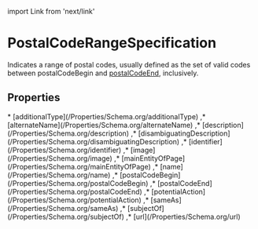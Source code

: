 import Link from 'next/link'

# PostalCodeRangeSpecification

Indicates a range of postal codes, usually defined as the set of valid codes between <Link href="/postalCodeBegin">postalCodeBegin</Link> and <a class="localLink" href="/postalCodeEnd">postalCodeEnd</a>, inclusively.

## Properties

<Grid>
* [additionalType](/Properties/Schema.org/additionalType)
,* [alternateName](/Properties/Schema.org/alternateName)
,* [description](/Properties/Schema.org/description)
,* [disambiguatingDescription](/Properties/Schema.org/disambiguatingDescription)
,* [identifier](/Properties/Schema.org/identifier)
,* [image](/Properties/Schema.org/image)
,* [mainEntityOfPage](/Properties/Schema.org/mainEntityOfPage)
,* [name](/Properties/Schema.org/name)
,* [postalCodeBegin](/Properties/Schema.org/postalCodeBegin)
,* [postalCodeEnd](/Properties/Schema.org/postalCodeEnd)
,* [potentialAction](/Properties/Schema.org/potentialAction)
,* [sameAs](/Properties/Schema.org/sameAs)
,* [subjectOf](/Properties/Schema.org/subjectOf)
,* [url](/Properties/Schema.org/url)

</Grid>


